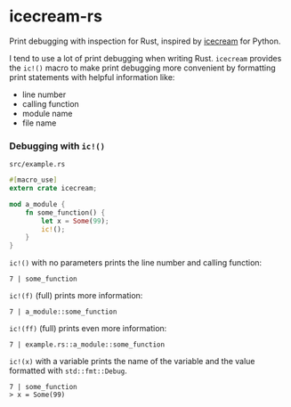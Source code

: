 # icecream-rs

Print debugging with inspection for Rust, inspired by [icecream](https://github.com/gruns/icecream) for Python.

I tend to use a lot of print debugging when writing Rust. `icecream` provides the `ic!()` macro to make print debugging more convenient by formatting print statements with helpful information like:
- line number
- calling function
- module name
- file name


### Debugging with `ic!()`

`src/example.rs`

```rust
#[macro_use]
extern crate icecream;

mod a_module {
    fn some_function() {
        let x = Some(99);
        ic!();
    }
}
```

`ic!()` with no parameters prints the line number and calling function:
```
7 | some_function
```

`ic!(f)` (full) prints more information:
```
7 | a_module::some_function
```

`ic!(ff)` (full) prints even more information:
```
7 | example.rs::a_module::some_function
```

`ic!(x)` with a variable prints the name of the variable and the value formatted with `std::fmt::Debug`.
```
7 | some_function
> x = Some(99)
```
